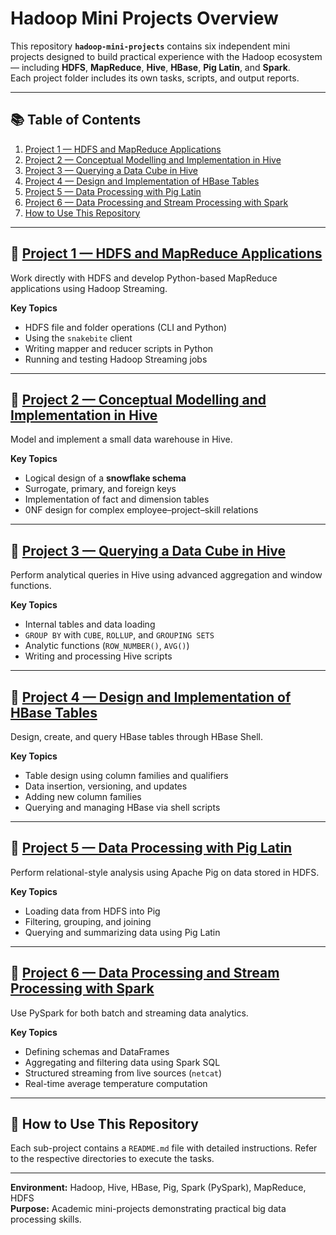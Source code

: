# Hadoop Mini Projects Overview

This repository **`hadoop-mini-projects`** contains six independent mini projects designed to build practical experience with the Hadoop ecosystem — including **HDFS**, **MapReduce**, **Hive**, **HBase**, **Pig Latin**, and **Spark**.  
Each project folder includes its own tasks, scripts, and output reports.

---

## 📚 Table of Contents
1. [Project 1 — HDFS and MapReduce Applications](#-project-1--hdfs-and-mapreduce-applications)
2. [Project 2 — Conceptual Modelling and Implementation in Hive](#-project-2--conceptual-modelling-and-implementation-in-hive)
3. [Project 3 — Querying a Data Cube in Hive](#-project-3--querying-a-data-cube-in-hive)
4. [Project 4 — Design and Implementation of HBase Tables](#-project-4--design-and-implementation-of-hbase-tables)
5. [Project 5 — Data Processing with Pig Latin](#-project-5--data-processing-with-pig-latin)
6. [Project 6 — Data Processing and Stream Processing with Spark](#-project-6--data-processing-and-stream-processing-with-spark)
7. [How to Use This Repository](#-how-to-use-this-repository)

---

## 📁 [Project 1 — HDFS and MapReduce Applications](01-hdfs-mapreduce)
Work directly with HDFS and develop Python-based MapReduce applications using Hadoop Streaming.

**Key Topics**
- HDFS file and folder operations (CLI and Python)  
- Using the `snakebite` client  
- Writing mapper and reducer scripts in Python  
- Running and testing Hadoop Streaming jobs  

---

## 📁 [Project 2 — Conceptual Modelling and Implementation in Hive](02-hive-data-warehouse)
Model and implement a small data warehouse in Hive.

**Key Topics**
- Logical design of a **snowflake schema**  
- Surrogate, primary, and foreign keys  
- Implementation of fact and dimension tables  
- 0NF design for complex employee–project–skill relations  

---

## 📁 [Project 3 — Querying a Data Cube in Hive](03-hive-data-cube)
Perform analytical queries in Hive using advanced aggregation and window functions.

**Key Topics**
- Internal tables and data loading  
- `GROUP BY` with `CUBE`, `ROLLUP`, and `GROUPING SETS`  
- Analytic functions (`ROW_NUMBER()`, `AVG()`)  
- Writing and processing Hive scripts  

---

## 📁 [Project 4 — Design and Implementation of HBase Tables](04-hbase-tables)
Design, create, and query HBase tables through HBase Shell.

**Key Topics**
- Table design using column families and qualifiers  
- Data insertion, versioning, and updates  
- Adding new column families  
- Querying and managing HBase via shell scripts  

---

## 📁 [Project 5 — Data Processing with Pig Latin](05-pig-data-processing)
Perform relational-style analysis using Apache Pig on data stored in HDFS.

**Key Topics**
- Loading data from HDFS into Pig  
- Filtering, grouping, and joining  
- Querying and summarizing data using Pig Latin  

---

## 📁 [Project 6 — Data Processing and Stream Processing with Spark](06-spark-processing)
Use PySpark for both batch and streaming data analytics.

**Key Topics**
- Defining schemas and DataFrames  
- Aggregating and filtering data using Spark SQL  
- Structured streaming from live sources (`netcat`)  
- Real-time average temperature computation  

---

## 🧩 How to Use This Repository
Each sub-project contains a `README.md` file with detailed instructions. Refer to the respective directories to execute the tasks.

---

**Environment:** Hadoop, Hive, HBase, Pig, Spark (PySpark), MapReduce, HDFS  
**Purpose:** Academic mini-projects demonstrating practical big data processing skills.
